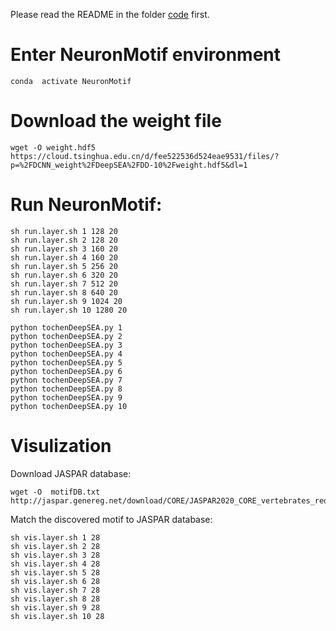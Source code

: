 
Please read the README in the folder [code](https://github.com/wzthu/NeuronMotif/tree/master/nm/code) first.

# Enter NeuronMotif environment

```
conda  activate NeuronMotif
```

# Download the weight file

```
wget -O weight.hdf5 https://cloud.tsinghua.edu.cn/d/fee522536d524eae9531/files/?p=%2FDCNN_weight%2FDeepSEA%2FDD-10%2Fweight.hdf5&dl=1
```

# Run NeuronMotif:

```
sh run.layer.sh 1 128 20
sh run.layer.sh 2 128 20
sh run.layer.sh 3 160 20
sh run.layer.sh 4 160 20
sh run.layer.sh 5 256 20
sh run.layer.sh 6 320 20
sh run.layer.sh 7 512 20
sh run.layer.sh 8 640 20
sh run.layer.sh 9 1024 20
sh run.layer.sh 10 1280 20
```

```
python tochenDeepSEA.py 1
python tochenDeepSEA.py 2
python tochenDeepSEA.py 3
python tochenDeepSEA.py 4
python tochenDeepSEA.py 5
python tochenDeepSEA.py 6
python tochenDeepSEA.py 7
python tochenDeepSEA.py 8
python tochenDeepSEA.py 9
python tochenDeepSEA.py 10
```

# Visulization

Download JASPAR database:

```
wget -O  motifDB.txt  http://jaspar.genereg.net/download/CORE/JASPAR2020_CORE_vertebrates_redundant_pfms_meme.txt
```

Match the discovered motif to JASPAR database:

```
sh vis.layer.sh 1 28
sh vis.layer.sh 2 28
sh vis.layer.sh 3 28
sh vis.layer.sh 4 28
sh vis.layer.sh 5 28
sh vis.layer.sh 6 28
sh vis.layer.sh 7 28
sh vis.layer.sh 8 28
sh vis.layer.sh 9 28
sh vis.layer.sh 10 28
```


